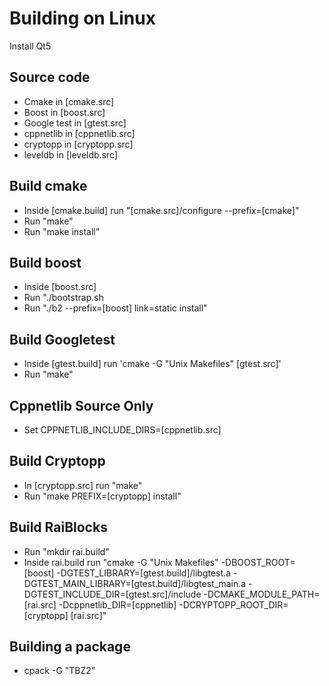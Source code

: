 # Building on Linux

Install Qt5

## Source code
* Cmake in [cmake.src]
* Boost in [boost.src]
* Google test in [gtest.src]
* cppnetlib in [cppnetlib.src]
* cryptopp in [cryptopp.src]
* leveldb in [leveldb.src]

## Build cmake
* Inside [cmake.build] run "[cmake.src]/configure --prefix=[cmake]"
* Run "make"
* Run "make install"

## Build boost
* Inside [boost.src]
* Run "./bootstrap.sh
* Run "./b2 --prefix=[boost] link=static install"

## Build Googletest
* Inside [gtest.build] run 'cmake -G "Unix Makefiles" [gtest.src]'
* Run "make"

## Cppnetlib Source Only
* Set CPPNETLIB_INCLUDE_DIRS=[cppnetlib.src]

## Build Cryptopp
* In [cryptopp.src] run "make"
* Run "make PREFIX=[cryptopp] install"

## Build RaiBlocks
* Run "mkdir rai.build"
* Inside rai.build run "cmake -G "Unix Makefiles" -DBOOST_ROOT=[boost] -DGTEST_LIBRARY=[gtest.build]/libgtest.a -DGTEST_MAIN_LIBRARY=[gtest.build]/libgtest_main.a -DGTEST_INCLUDE_DIR=[gtest.src]/include -DCMAKE_MODULE_PATH=[rai.src] -Dcppnetlib_DIR=[cppnetlib] -DCRYPTOPP_ROOT_DIR=[cryptopp] [rai.src]"

## Building a package
* cpack -G "TBZ2"